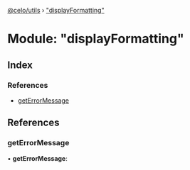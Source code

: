 [@celo/utils](../README.md) › ["displayFormatting"](_displayformatting_.md)

# Module: "displayFormatting"

## Index

### References

* [getErrorMessage](_displayformatting_.md#geterrormessage)

## References

###  getErrorMessage

• **getErrorMessage**:
